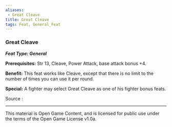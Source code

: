 ```yaml
---
aliases:
 - Great Cleave
title: Great Cleave
tags: Feat, General_Feat
---
```

### Great Cleave 
***Feat Type: General***

**Prerequisites:** Str 13, Cleave, Power Attack, base attack bonus +4.

**Benefit:** This feat works like Cleave, except that there is no limit
to the number of times you can use it per round.

**Special:** A fighter may select Great Cleave as one of his fighter
bonus feats.


Source :

---

This material is Open Game Content, and is licensed for public use under the terms of the Open Game License v1.0a.
